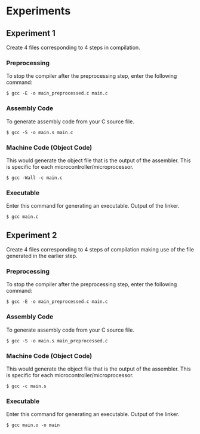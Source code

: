 # Experiments

## Experiment 1
Create 4 files corresponding to 4 steps in compilation.

### Preprocessing
To stop the compiler after the preprocessing step, enter the following command:
```console
$ gcc -E -o main_preprocessed.c main.c
```

### Assembly Code
To generate assembly code from your C source file.
```console
$ gcc -S -o main.s main.c
```

### Machine Code (Object Code)
This would generate the object file that is the output of the assembler. This is specific for each microcontroller/microprocessor.
```console
$ gcc -Wall -c main.c
```

### Executable
Enter this command for generating an executable. Output of the linker.
```console
$ gcc main.c
```

## Experiment 2
Create 4 files corresponding to 4 steps of compilation making use of the file generated in the earlier step.

### Preprocessing
To stop the compiler after the preprocessing step, enter the following command:
```console
$ gcc -E -o main_preprocessed.c main.c
```

### Assembly Code
To generate assembly code from your C source file.
```console
$ gcc -S -o main.s main_preprocessed.c
```

### Machine Code (Object Code)
This would generate the object file that is the output of the assembler. This is specific for each microcontroller/microprocessor.
```console
$ gcc -c main.s
```

### Executable
Enter this command for generating an executable. Output of the linker.
```console
$ gcc main.o -o main
```